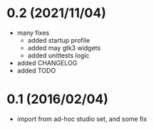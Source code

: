 # 0.2 (2021/11/04)
- many fixes
  - added startup profile
  - added may gtk3 widgets
  - added unittests logic
- added CHANGELOG
- added TODO

# 0.1 (2016/02/04)
- import from ad-hoc studio set, and some fix
